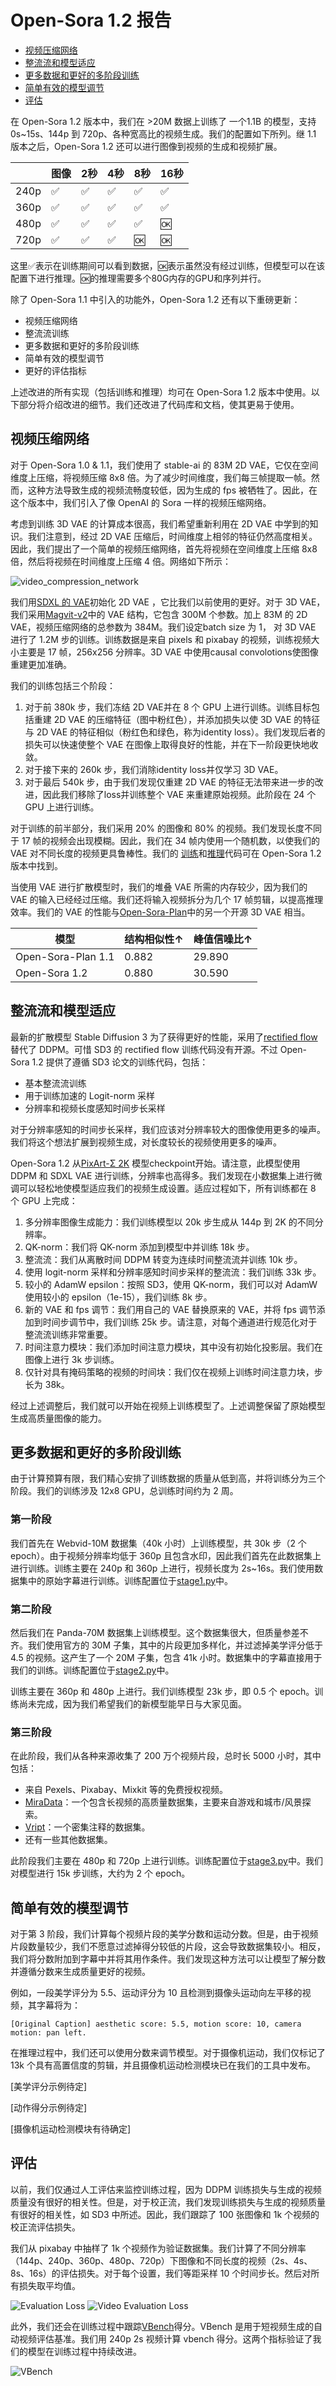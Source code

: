 # Open-Sora 1.2 报告

- [视频压缩网络](#视频压缩网络)
- [整流流和模型适应](#整流流和模型适应)
- [更多数据和更好的多阶段训练](#更多数据和更好的多阶段训练)
- [简单有效的模型调节](#简单有效的模型调节)
- [评估](#评估)

在 Open-Sora 1.2 版本中，我们在 >20M 数据上训练了 一个1.1B 的模型，支持 0s~15s、144p 到 720p、各种宽高比的视频生成。我们的配置如下所列。继 1.1 版本之后，Open-Sora 1.2 还可以进行图像到视频的生成和视频扩展。

|      | 图像 | 2秒  | 4秒  | 8秒  | 16秒 |
| ---- | ----- | --- | --- | --- | --- |
| 240p | ✅     | ✅   | ✅   | ✅   | ✅   |
| 360p | ✅     | ✅   | ✅   | ✅   | ✅   |
| 480p | ✅     | ✅   | ✅   | ✅   | 🆗   |
| 720p | ✅     | ✅   | ✅   | 🆗   | 🆗   |

这里✅表示在训练期间可以看到数据，🆗表示虽然没有经过训练，但模型可以在该配置下进行推理。🆗的推理需要多个80G内存的GPU和序列并行。

除了 Open-Sora 1.1 中引入的功能外，Open-Sora 1.2 还有以下重磅更新：

- 视频压缩网络
- 整流流训练
- 更多数据和更好的多阶段训练
- 简单有效的模型调节
- 更好的评估指标

上述改进的所有实现（包括训练和推理）均可在 Open-Sora 1.2 版本中使用。以下部分将介绍改进的细节。我们还改进了代码库和文档，使其更易于使用。

## 视频压缩网络

对于 Open-Sora 1.0 & 1.1，我们使用了 stable-ai 的 83M 2D VAE，它仅在空间维度上压缩，将视频压缩 8x8 倍。为了减少时间维度，我们每三帧提取一帧。然而，这种方法导致生成的视频流畅度较低，因为生成的 fps 被牺牲了。因此，在这个版本中，我们引入了像 OpenAI 的 Sora 一样的视频压缩网络。

考虑到训练 3D VAE 的计算成本很高，我们希望重新利用在 2D VAE 中学到的知识。我们注意到，经过 2D VAE 压缩后，时间维度上相邻的特征仍然高度相关。因此，我们提出了一个简单的视频压缩网络，首先将视频在空间维度上压缩 8x8 倍，然后将视频在时间维度上压缩 4 倍。网络如下所示：

![video_compression_network](/assets/readme/report_3d_vae.png)


我们用[SDXL 的 VAE](https://huggingface.co/stabilityai/sdxl-vae)初始化 2D VAE ，它比我们以前使用的更好。对于 3D VAE，我们采用[Magvit-v2](https://magvit.cs.cmu.edu/v2/)中的 VAE 结构，它包含 300M 个参数。加上 83M 的 2D VAE，视频压缩网络的总参数为 384M。我们设定batch size 为 1， 对 3D VAE 进行了 1.2M 步的训练。训练数据是来自 pixels 和 pixabay 的视频，训练视频大小主要是 17 帧，256x256 分辨率。3D VAE 中使用causal convolotions使图像重建更加准确。

我们的训练包括三个阶段：

1. 对于前 380k 步，我们冻结 2D VAE并在 8 个 GPU 上进行训练。训练目标包括重建 2D VAE 的压缩特征（图中粉红色），并添加损失以使 3D VAE 的特征与 2D VAE 的特征相似（粉红色和绿色，称为identity loss）。我们发现后者的损失可以快速使整个 VAE 在图像上取得良好的性能，并在下一阶段更快地收敛。
2. 对于接下来的 260k 步，我们消除identity loss并仅学习 3D VAE。
3. 对于最后 540k 步，由于我们发现仅重建 2D VAE 的特征无法带来进一步的改进，因此我们移除了loss并训练整个 VAE 来重建原始视频。此阶段在 24 个 GPU 上进行训练。

对于训练的前半部分，我们采用 20% 的图像和 80% 的视频。我们发现长度不同于 17 帧的视频会出现模糊。因此，我们在 34 帧内使用一个随机数，以使我们的 VAE 对不同长度的视频更具鲁棒性。我们的 [训练](/scripts/train_vae.py)和[推理](/scripts/inference_vae.py)代码可在 Open-Sora 1.2 版本中找到。

当使用 VAE 进行扩散模型时，我们的堆叠 VAE 所需的内存较少，因为我们的 VAE 的输入已经经过压缩。我们还将输入视频拆分为几个 17 帧剪辑，以提高推理效率。我们的 VAE 的性能与[Open-Sora-Plan](https://github.com/PKU-YuanGroup/Open-Sora-Plan/blob/main/docs/Report-v1.1.0.md)中的另一个开源 3D VAE 相当。

| 模型          | 结构相似性↑ | 峰值信噪比↑  |
| ------------------ | ----- | ------ |
| Open-Sora-Plan 1.1 | 0.882 | 29.890 |
| Open-Sora 1.2      | 0.880 | 30.590 |

## 整流流和模型适应

最新的扩散模型 Stable Diffusion 3 为了获得更好的性能，采用了[rectified flow](https://github.com/gnobitab/RectifiedFlow)替代了 DDPM。可惜 SD3 的 rectified flow 训练代码没有开源。不过 Open-Sora 1.2 提供了遵循 SD3 论文的训练代码，包括：

- 基本整流流训练
- 用于训练加速的 Logit-norm 采样
- 分辨率和视频长度感知时间步长采样

对于分辨率感知的时间步长采样，我们应该对分辨率较大的图像使用更多的噪声。我们将这个想法扩展到视频生成，对长度较长的视频使用更多的噪声。

Open-Sora 1.2 从[PixArt-Σ 2K](https://github.com/PixArt-alpha/PixArt-sigma) 模型checkpoint开始。请注意，此模型使用 DDPM 和 SDXL VAE 进行训练，分辨率也高得多。我们发现在小数据集上进行微调可以轻松地使模型适应我们的视频生成设置。适应过程如下，所有训练都在 8 个 GPU 上完成：

1. 多分辨率图像生成能力：我们训练模型以 20k 步生成从 144p 到 2K 的不同分辨率。
2. QK-norm：我们将 QK-norm 添加到模型中并训练 18k 步。
3. 整流流：我们从离散时间 DDPM 转变为连续时间整流流并训练 10k 步。
4. 使用 logit-norm 采样和分辨率感知时间步采样的整流流：我们训练 33k 步。
5. 较小的 AdamW epsilon：按照 SD3，使用 QK-norm，我们可以对 AdamW 使用较小的 epsilon（1e-15），我们训练 8k 步。
6. 新的 VAE 和 fps 调节：我们用自己的 VAE 替换原来的 VAE，并将 fps 调节添加到时间步调节中，我们训练 25k 步。请注意，对每个通道进行规范化对于整流流训练非常重要。
7. 时间注意力模块：我们添加时间注意力模块，其中没有初始化投影层。我们在图像上进行 3k 步训练。
8. 仅针对具有掩码策略的视频的时间块：我们仅在视频上训练时间注意力块，步长为 38k。

经过上述调整后，我们就可以开始在视频上训练模型了。上述调整保留了原始模型生成高质量图像的能力。

## 更多数据和更好的多阶段训练

由于计算预算有限，我们精心安排了训练数据的质量从低到高，并将训练分为三个阶段。我们的训练涉及 12x8 GPU，总训练时间约为 2 周。

### 第一阶段

我们首先在 Webvid-10M 数据集（40k 小时）上训练模型，共 30k 步（2 个 epoch）。由于视频分辨率均低于 360p 且包含水印，因此我们首先在此数据集上进行训练。训练主要在 240p 和 360p 上进行，视频长度为 2s~16s。我们使用数据集中的原始字幕进行训练。训练配置位于[stage1.py](/configs/opensora-v1-2/train/stage1.py)中。

### 第二阶段

然后我们在 Panda-70M 数据集上训练模型。这个数据集很大，但质量参差不齐。我们使用官方的 30M 子集，其中的片段更加多样化，并过滤掉美学评分低于 4.5 的视频。这产生了一个 20M 子集，包含 41k 小时。数据集中的字幕直接用于我们的训练。训练配置位于[stage2.py](/configs/opensora-v1-2/train/stage2.py)中。

训练主要在 360p 和 480p 上进行。我们训练模型 23k 步，即 0.5 个 epoch。训练尚未完成，因为我们希望我们的新模型能早日与大家见面。

### 第三阶段

在此阶段，我们从各种来源收集了 200 万个视频片段，总时长 5000 小时，其中包括：

- 来自 Pexels、Pixabay、Mixkit 等的免费授权视频。
- [MiraData](https://github.com/mira-space/MiraData)：一个包含长视频的高质量数据集，主要来自游戏和城市/风景探索。
- [Vript](https://github.com/mutonix/Vript/tree/main)：一个密集注释的数据集。
- 还有一些其他数据集。

此阶段我们主要在 480p 和 720p 上进行训练。训练配置位于[stage3.py](/configs/opensora-v1-2/train/stage3.py)中。我们对模型进行 15k 步训练，大约为 2 个 epoch。

## 简单有效的模型调节

对于第 3 阶段，我们计算每个视频片段的美学分数和运动分数。但是，由于视频片段数量较少，我们不愿意过滤掉得分较低的片段，这会导致数据集较小。相反，我们将分数附加到字幕中并将其用作条件。我们发现这种方法可以让模型了解分数并遵循分数来生成质量更好的视频。

例如，一段美学评分为 5.5、运动评分为 10 且检测到摄像头运动向左平移的视频，其字幕将为：

```plaintext
[Original Caption] aesthetic score: 5.5, motion score: 10, camera motion: pan left.
```

在推理过程中，我们还可以使用分数来调节模型。对于摄像机运动，我们仅标记了 13k 个具有高置信度的剪辑，并且摄像机运动检测模块已在我们的工具中发布。

[美学评分示例待定]

[动作得分示例待定]

[摄像机运动检测模块有待确定]

## 评估

以前，我们仅通过人工评估来监控训练过程，因为 DDPM 训练损失与生成的视频质量没有很好的相关性。但是，对于校正流，我们发现训练损失与生成的视频质量有很好的相关性，如 SD3 中所述。因此，我们跟踪了 100 张图像和 1k 个视频的校正流评估损失。

我们从 pixabay 中抽样了 1k 个视频作为验证数据集。我们计算了不同分辨率（144p、240p、360p、480p、720p）下图像和不同长度的视频（2s、4s、8s、16s）的评估损失。对于每个设置，我们等距采样 10 个时间步长。然后对所有损失取平均值。

![Evaluation Loss](/assets/readme/report_val_loss.png)
![Video Evaluation Loss](/assets/readme/report_vid_val_loss.png)

此外，我们还会在训练过程中跟踪[VBench](https://vchitect.github.io/VBench-project/)得分。VBench 是用于短视频生成的自动视频评估基准。我们用 240p 2s 视频计算 vbench 得分。这两个指标验证了我们的模型在训练过程中持续改进。

![VBench](/assets/readme/report_vbench_score.png)
